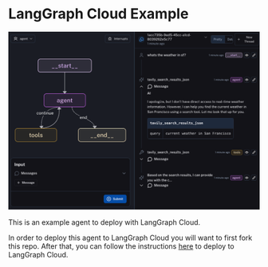 # LangGraph Cloud Example

![](static/agent_ui.png)

This is an example agent to deploy with LangGraph Cloud.

In order to deploy this agent to LangGraph Cloud you will want to first fork this repo. After that, you can follow the instructions [here](https://langchain-ai.github.io/langgraph/cloud/) to deploy to LangGraph Cloud.
